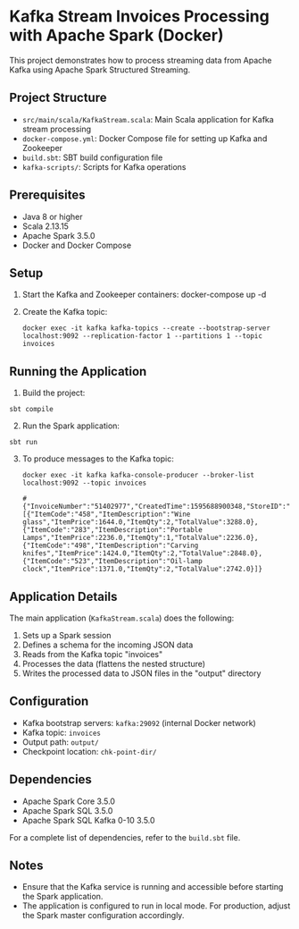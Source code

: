 # Kafka Stream Invoices Processing with Apache Spark (Docker)

This project demonstrates how to process streaming data from Apache Kafka using Apache Spark Structured Streaming.

## Project Structure

- `src/main/scala/KafkaStream.scala`: Main Scala application for Kafka stream processing
- `docker-compose.yml`: Docker Compose file for setting up Kafka and Zookeeper
- `build.sbt`: SBT build configuration file
- `kafka-scripts/`: Scripts for Kafka operations

## Prerequisites

- Java 8 or higher
- Scala 2.13.15
- Apache Spark 3.5.0
- Docker and Docker Compose

## Setup

1. Start the Kafka and Zookeeper containers:
   docker-compose up -d

2. Create the Kafka topic:
   ```
   docker exec -it kafka kafka-topics --create --bootstrap-server localhost:9092 --replication-factor 1 --partitions 1 --topic invoices
   ```

## Running the Application

1. Build the project:

```
sbt compile
```

2. Run the Spark application:

```
sbt run
```

3. To produce messages to the Kafka topic:

   ```
   docker exec -it kafka kafka-console-producer --broker-list localhost:9092 --topic invoices

   #{"InvoiceNumber":"51402977","CreatedTime":1595688900348,"StoreID":"STR7188","PosID":"POS956","CashierID":"OAS134","CustomerType":"PRIME","CustomerCardNo":"4629185211","TotalAmount":11114.0,"NumberOfItems":4,"PaymentMethod":"CARD","TaxableAmount":11114.0,"CGST":277.85,"SGST":277.85,"CESS":13.8925,"DeliveryType":"TAKEAWAY","InvoiceLineItems":[{"ItemCode":"458","ItemDescription":"Wine glass","ItemPrice":1644.0,"ItemQty":2,"TotalValue":3288.0},{"ItemCode":"283","ItemDescription":"Portable Lamps","ItemPrice":2236.0,"ItemQty":1,"TotalValue":2236.0},{"ItemCode":"498","ItemDescription":"Carving knifes","ItemPrice":1424.0,"ItemQty":2,"TotalValue":2848.0},{"ItemCode":"523","ItemDescription":"Oil-lamp clock","ItemPrice":1371.0,"ItemQty":2,"TotalValue":2742.0}]}
   ```

## Application Details

The main application (`KafkaStream.scala`) does the following:

1. Sets up a Spark session
2. Defines a schema for the incoming JSON data
3. Reads from the Kafka topic "invoices"
4. Processes the data (flattens the nested structure)
5. Writes the processed data to JSON files in the "output" directory

## Configuration

- Kafka bootstrap servers: `kafka:29092` (internal Docker network)
- Kafka topic: `invoices`
- Output path: `output/`
- Checkpoint location: `chk-point-dir/`

## Dependencies

- Apache Spark Core 3.5.0
- Apache Spark SQL 3.5.0
- Apache Spark SQL Kafka 0-10 3.5.0

For a complete list of dependencies, refer to the `build.sbt` file.

## Notes

- Ensure that the Kafka service is running and accessible before starting the Spark application.
- The application is configured to run in local mode. For production, adjust the Spark master configuration accordingly.
